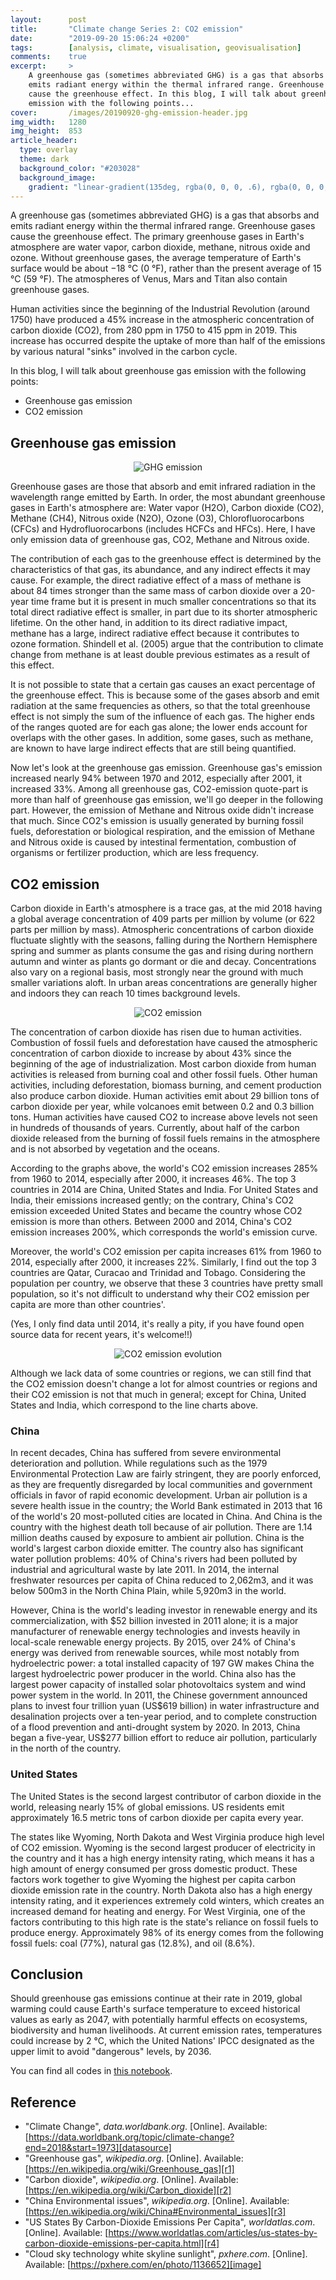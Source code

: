 ```yaml
---
layout:      post
title:       "Climate change Series 2: CO2 emission"
date:        "2019-09-20 15:06:24 +0200"
tags:        [analysis, climate, visualisation, geovisualisation]
comments:    true
excerpt:     >
    A greenhouse gas (sometimes abbreviated GHG) is a gas that absorbs and
    emits radiant energy within the thermal infrared range. Greenhouse gases
    cause the greenhouse effect. In this blog, I will talk about greenhouse gas
    emission with the following points...
cover:       /images/20190920-ghg-emission-header.jpg
img_width:   1280
img_height:  853
article_header:
  type: overlay
  theme: dark
  background_color: "#203028"
  background_image:
    gradient: "linear-gradient(135deg, rgba(0, 0, 0, .6), rgba(0, 0, 0, .4))"
---
```


A greenhouse gas (sometimes abbreviated GHG) is a gas that absorbs and emits
radiant energy within the thermal infrared range. Greenhouse gases cause the
greenhouse effect. The primary greenhouse gases in Earth's atmosphere are water
vapor, carbon dioxide, methane, nitrous oxide and ozone. Without greenhouse
gases, the average temperature of Earth's surface would be about −18 °C (0 °F),
rather than the present average of 15 °C (59 °F). The atmospheres of Venus,
Mars and Titan also contain greenhouse gases.

Human activities since the beginning of the Industrial Revolution (around 1750)
have produced a 45% increase in the atmospheric concentration of carbon dioxide
(CO2), from 280 ppm in 1750 to 415 ppm in 2019. This increase has occurred
despite the uptake of more than half of the emissions by various natural
"sinks" involved in the carbon cycle.

In this blog, I will talk about greenhouse gas emission with the following
points:
- Greenhouse gas emission
- CO2 emission

## Greenhouse gas emission

<p align="center">
  <img alt="GHG emission"
  src="{{ site.baseurl }}/images/20190920-ghg-emission.png"/>
</p>

Greenhouse gases are those that absorb and emit infrared radiation in the
wavelength range emitted by Earth. In order, the most abundant greenhouse gases
in Earth's atmosphere are: Water vapor (H2O), Carbon dioxide (CO2), Methane
(CH4), Nitrous oxide (N2O), Ozone (O3), Chlorofluorocarbons (CFCs) and
Hydrofluorocarbons (includes HCFCs and HFCs). Here, I have only emission data
of greenhouse gas, CO2, Methane and Nitrous oxide.

The contribution of each gas to the greenhouse effect is determined by the
characteristics of that gas, its abundance, and any indirect effects it may
cause. For example, the direct radiative effect of a mass of methane is about
84 times stronger than the same mass of carbon dioxide over a 20-year time
frame but it is present in much smaller concentrations so that its total direct
radiative effect is smaller, in part due to its shorter atmospheric lifetime.
On the other hand, in addition to its direct radiative impact, methane has a
large, indirect radiative effect because it contributes to ozone formation.
Shindell et al. (2005) argue that the contribution to climate change from
methane is at least double previous estimates as a result of this effect.

It is not possible to state that a certain gas causes an exact percentage of
the greenhouse effect. This is because some of the gases absorb and emit
radiation at the same frequencies as others, so that the total greenhouse
effect is not simply the sum of the influence of each gas. The higher ends of
the ranges quoted are for each gas alone; the lower ends account for overlaps
with the other gases. In addition, some gases, such as methane, are known to
have large indirect effects that are still being quantified.

Now let's look at the greenhouse gas emission. Greenhouse gas's emission
increased nearly 94% between 1970 and 2012, especially after 2001, it increased
33%. Among all greenhouse gas, CO2-emission quote-part is more than half of
greenhouse gas emission, we'll go deeper in the following part. However, the
emission of Methane and Nitrous oxide didn't increase that much. Since CO2's
emission is usually generated by burning fossil fuels, deforestation or
biological respiration, and the emission of Methane and Nitrous oxide is caused
by intestinal fermentation, combustion of organisms or fertilizer production,
which are less frequency.

## CO2 emission
Carbon dioxide in Earth's atmosphere is a trace gas, at the mid 2018 having a
global average concentration of 409 parts per million by volume (or 622 parts
per million by mass). Atmospheric concentrations of carbon dioxide fluctuate
slightly with the seasons, falling during the Northern Hemisphere spring and
summer as plants consume the gas and rising during northern autumn and winter
as plants go dormant or die and decay. Concentrations also vary on a regional
basis, most strongly near the ground with much smaller variations aloft. In
urban areas concentrations are generally higher and indoors they can reach 10
times background levels.

<p align="center">
  <img alt="CO2 emission"
  src="{{ site.baseurl }}/images/20190920-co2-emission.png"/>
</p>

The concentration of carbon dioxide has risen due to human activities.
Combustion of fossil fuels and deforestation have caused the atmospheric
concentration of carbon dioxide to increase by about 43% since the beginning
of the age of industrialization. Most carbon dioxide from human activities is
released from burning coal and other fossil fuels. Other human activities,
including deforestation, biomass burning, and cement production also produce
carbon dioxide. Human activities emit about 29 billion tons of carbon dioxide
per year, while volcanoes emit between 0.2 and 0.3 billion tons. Human
activities have caused CO2 to increase above levels not seen in hundreds of
thousands of years. Currently, about half of the carbon dioxide released from
the burning of fossil fuels remains in the atmosphere and is not absorbed by
vegetation and the oceans.

According to the graphs above, the world's CO2 emission increases 285% from
1960 to 2014, especially after 2000, it increases 46%. The top 3 countries in
2014 are China, United States and India. For United States and India, their
emissions increased gently; on the contrary, China's CO2 emission exceeded
United States and became the country whose CO2 emission is more than others.
Between 2000 and 2014, China's CO2 emission increases 200%, which corresponds
the world's emission curve.

Moreover, the world's CO2 emission per capita increases 61% from 1960 to 2014,
especially after 2000, it increases 22%. Similarly, I find out the top 3
countries are Qatar, Curacao and Trinidad and Tobago. Considering the
population per country, we observe that these 3 countries have pretty small
population, so it's not difficult to understand why their CO2 emission per
capita are more than other countries'.

(Yes, I only find data until 2014, it's really a pity, if you have found open
source data for recent years, it's welcome!!)

<p align="center">
  <img src="{{ site.baseurl }}/images/20190920-co2-emission.gif"
       style="max-width: 720px"
       alt="CO2 emission evolution">
</p>

Although we lack data of some countries or regions, we can still find that the
CO2 emission doesn't change a lot for almost countries or regions and their CO2
emission is not that much in general; except for China, United States and
India, which correspond to the line charts above.

### China
In recent decades, China has suffered from severe environmental deterioration
and pollution. While regulations such as the 1979 Environmental Protection Law
are fairly stringent, they are poorly enforced, as they are frequently
disregarded by local communities and government officials in favor of rapid
economic development. Urban air pollution is a severe health issue in the
country; the World Bank estimated in 2013 that 16 of the world's 20
most-polluted cities are located in China. And China is the country with the
highest death toll because of air pollution. There are 1.14 million deaths
caused by exposure to ambient air pollution. China is the world's largest
carbon dioxide emitter. The country also has significant water pollution
problems: 40% of China's rivers had been polluted by industrial and
agricultural waste by late 2011. In 2014, the internal freshwater resources per
capita of China reduced to 2,062m3, and it was below 500m3 in the North China
Plain, while 5,920m3 in the world.

However, China is the world's leading investor in renewable energy and its
commercialization, with \$52 billion invested in 2011 alone; it is a major
manufacturer of renewable energy technologies and invests heavily in
local-scale renewable energy projects. By 2015, over 24% of China's energy was
derived from renewable sources, while most notably from hydroelectric power: a
total installed capacity of 197 GW makes China the largest hydroelectric power
producer in the world. China also has the largest power capacity of installed
solar photovoltaics system and wind power system in the world. In 2011, the
Chinese government announced plans to invest four trillion yuan (US$619
billion) in water infrastructure and desalination projects over a ten-year
period, and to complete construction of a flood prevention and anti-drought
system by 2020. In 2013, China began a five-year, US\$277 billion effort to
reduce air pollution, particularly in the north of the country.

### United States
The United States is the second largest contributor of carbon dioxide in the
world, releasing nearly 15% of global emissions. US residents emit
approximately 16.5 metric tons of carbon dioxide per capita every year.

The states like Wyoming, North Dakota and West Virginia produce high level of
CO2 emission. Wyoming is the second largest producer of electricity in the
country and it has a high energy intensity rating, which means it has a high
amount of energy consumed per gross domestic product. These factors work
together to give Wyoming the highest per capita carbon dioxide emission rate in
the country. North Dakota also has a high energy intensity rating, and it
experiences extremely cold winters, which creates an increased demand for
heating and energy. For West Virginia, one of the factors contributing to this
high rate is the state's reliance on fossil fuels to produce energy.
Approximately 98% of its energy comes from the following fossil fuels: coal
(77%), natural gas (12.8%), and oil (8.6%).

## Conclusion
Should greenhouse gas emissions continue at their rate in 2019, global warming
could cause Earth's surface temperature to exceed historical values as early as
2047, with potentially harmful effects on ecosystems, biodiversity and human
livelihoods. At current emission rates, temperatures could increase by 2 °C,
which the United Nations' IPCC designated as the upper limit to avoid
"dangerous" levels, by 2036.

You can find all codes in [this notebook][notebook].

## Reference
- "Climate Change", _data.worldbank.org_. [Online]. Available: [https://data.worldbank.org/topic/climate-change?end=2018&start=1973][datasource]
- "Greenhouse gas", _wikipedia.org_. [Online]. Available: [https://en.wikipedia.org/wiki/Greenhouse_gas][r1]
- "Carbon dioxide", _wikipedia.org_. [Online]. Available: [https://en.wikipedia.org/wiki/Carbon_dioxide][r2]
- "China Environmental issues", _wikipedia.org_. [Online]. Available: [https://en.wikipedia.org/wiki/China#Environmental_issues][r3]
- "US States By Carbon-Dioxide Emissions Per Capita", _worldatlas.com_. [Online]. Available: [https://www.worldatlas.com/articles/us-states-by-carbon-dioxide-emissions-per-capita.html][r4]
- "Cloud sky technology white skyline sunlight", _pxhere.com_. [Online]. Available: [https://pxhere.com/en/photo/1136652][image]

[datasource]: https://data.worldbank.org/topic/climate-change?end=2018&start=1973
[r1]: https://en.wikipedia.org/wiki/Greenhouse_gas
[r2]: https://en.wikipedia.org/wiki/Carbon_dioxide
[r3]: https://en.wikipedia.org/wiki/China#Environmental_issues
[r4]: https://www.worldatlas.com/articles/us-states-by-carbon-dioxide-emissions-per-capita.html
[notebook]: https://github.com/jingwen-z/python-playground/blob/master/analysis/Climate%20change/greenhouse_gas_analysis.ipynb
[image]: https://pxhere.com/en/photo/1136652
